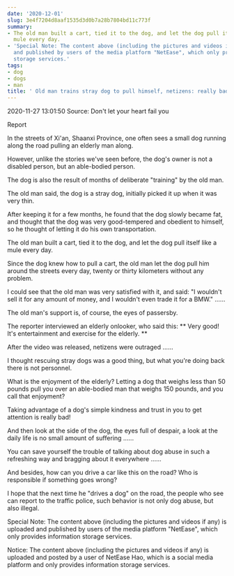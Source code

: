 ```yaml
---
date: '2020-12-01'
slug: 3e4f7204d8aaf1535d3d0b7a28b7804bd11c773f
summary:
- The old man built a cart, tied it to the dog, and let the dog pull itself like a
  mule every day.
- 'Special Note: The content above (including the pictures and videos if any) is uploaded
  and published by users of the media platform "NetEase", which only provides information
  storage services.'
tags:
- dog
- dogs
- man
title: ' Old man trains stray dog to pull himself, netizens: really bad  '
---
```


 2020-11-27 13:01:50 Source: Don't let your heart fail you

Report

In the streets of Xi'an, Shaanxi Province, one often sees a small dog running along the road pulling an elderly man along.

  

However, unlike the stories we've seen before, the dog's owner is not a disabled person, but an able-bodied person.

The dog is also the result of months of deliberate "training" by the old man.

The old man said, the dog is a stray dog, initially picked it up when it was very thin.

  

After keeping it for a few months, he found that the dog slowly became fat, and thought that the dog was very good-tempered and obedient to himself, so he thought of letting it do his own transportation.

  

The old man built a cart, tied it to the dog, and let the dog pull itself like a mule every day.

  

Since the dog knew how to pull a cart, the old man let the dog pull him around the streets every day, twenty or thirty kilometers without any problem.

  

I could see that the old man was very satisfied with it, and said: "I wouldn't sell it for any amount of money, and I wouldn't even trade it for a BMW." ......

  

The old man's support is, of course, the eyes of passersby.

The reporter interviewed an elderly onlooker, who said this: ** Very good! It's entertainment and exercise for the elderly. **

  

After the video was released, netizens were outraged ......

I thought rescuing stray dogs was a good thing, but what you're doing back there is not personnel.

What is the enjoyment of the elderly? Letting a dog that weighs less than 50 pounds pull you over an able-bodied man that weighs 150 pounds, and you call that enjoyment?

Taking advantage of a dog's simple kindness and trust in you to get attention is really bad!

And then look at the side of the dog, the eyes full of despair, a look at the daily life is no small amount of suffering ......

  

You can save yourself the trouble of talking about dog abuse in such a refreshing way and bragging about it everywhere ......

  

And besides, how can you drive a car like this on the road? Who is responsible if something goes wrong?

I hope that the next time he "drives a dog" on the road, the people who see can report to the traffic police, such behavior is not only dog abuse, but also illegal.

  

Special Note: The content above (including the pictures and videos if any) is uploaded and published by users of the media platform "NetEase", which only provides information storage services.

Notice: The content above (including the pictures and videos if any) is
uploaded and posted by a user of NetEase Hao, which is a social media platform
and only provides information storage services.

 
        
